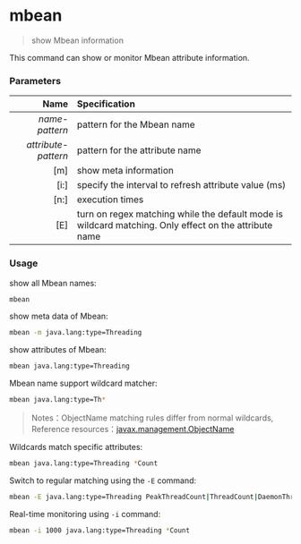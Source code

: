 mbean
=======

> show Mbean information

This command can show or monitor Mbean attribute information. 

### Parameters

|Name|Specification|
|---:|:---|
|*name-pattern*|pattern for the Mbean name|
|*attribute-pattern*|pattern for the attribute name|
|[m]|show meta information|
|[i:]|specify the interval to refresh attribute value (ms)|
|[n:]|execution times|
|[E]|turn on regex matching while the default mode is wildcard matching. Only effect on the attribute name|

### Usage

show all Mbean names:

```bash
mbean
```

show meta data of Mbean:

```bash
mbean -m java.lang:type=Threading
```

show attributes of Mbean:

```bash
mbean java.lang:type=Threading 
```


Mbean name support wildcard matcher:

```bash
mbean java.lang:type=Th*
```

> Notes：ObjectName matching rules differ from normal wildcards, Reference resources：[javax.management.ObjectName](https://docs.oracle.com/javase/6/docs/api/javax/management/ObjectName.html?is-external=true)

Wildcards match specific attributes:

```bash
mbean java.lang:type=Threading *Count
```

Switch to regular matching using the `-E` command:

```bash
mbean -E java.lang:type=Threading PeakThreadCount|ThreadCount|DaemonThreadCount
```

Real-time monitoring using `-i` command:

```bash
mbean -i 1000 java.lang:type=Threading *Count
```